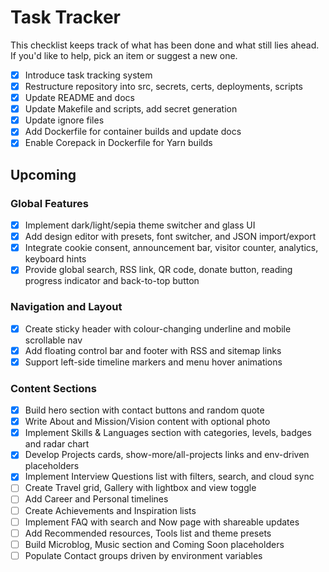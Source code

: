 # Task Tracker

This checklist keeps track of what has been done and what still lies ahead.
If you'd like to help, pick an item or suggest a new one.

- [x] Introduce task tracking system
- [x] Restructure repository into src, secrets, certs, deployments, scripts
- [x] Update README and docs
- [x] Update Makefile and scripts, add secret generation
- [x] Update ignore files
- [x] Add Dockerfile for container builds and update docs
- [x] Enable Corepack in Dockerfile for Yarn builds

## Upcoming

### Global Features
- [x] Implement dark/light/sepia theme switcher and glass UI
- [x] Add design editor with presets, font switcher, and JSON import/export
 - [x] Integrate cookie consent, announcement bar, visitor counter, analytics, keyboard hints
- [x] Provide global search, RSS link, QR code, donate button, reading progress indicator and back-to-top button

### Navigation and Layout
- [x] Create sticky header with colour-changing underline and mobile scrollable nav
- [x] Add floating control bar and footer with RSS and sitemap links
- [x] Support left-side timeline markers and menu hover animations

### Content Sections
- [x] Build hero section with contact buttons and random quote
- [x] Write About and Mission/Vision content with optional photo
- [x] Implement Skills & Languages section with categories, levels, badges and radar chart
- [x] Develop Projects cards, show-more/all-projects links and env-driven placeholders
- [x] Implement Interview Questions list with filters, search, and cloud sync
- [ ] Create Travel grid, Gallery with lightbox and view toggle
- [ ] Add Career and Personal timelines
- [ ] Create Achievements and Inspiration lists
- [ ] Implement FAQ with search and Now page with shareable updates
- [ ] Add Recommended resources, Tools list and theme presets
- [ ] Build Microblog, Music section and Coming Soon placeholders
- [ ] Populate Contact groups driven by environment variables
